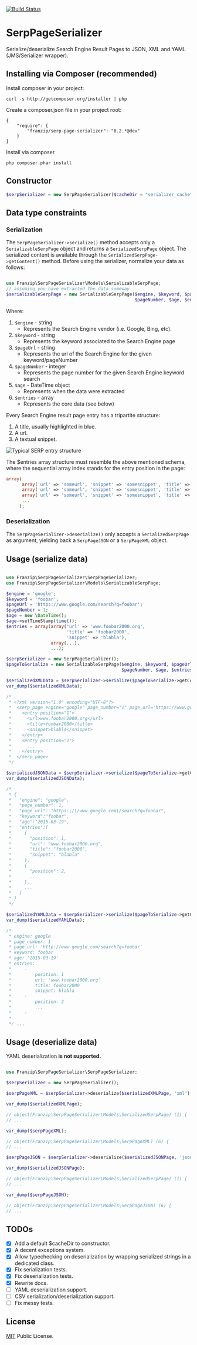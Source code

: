 [![Build Status](https://travis-ci.org/franzip/serp-page-serializer.svg?branch=master)](https://travis-ci.org/franzip/serp-page-serializer)

# SerpPageSerializer
Serialize/deserialize Search Engine Result Pages to JSON, XML and YAML (JMS/Serializer wrapper).

## Installing via Composer (recommended)

Install composer in your project:
```
curl -s http://getcomposer.org/installer | php
```

Create a composer.json file in your project root:
```
{
    "require": {
        "franzip/serp-page-serializer": "0.2.*@dev"
    }
}
```

Install via composer
```
php composer.phar install
```

## Constructor
```php
$serpSerializer = new SerpPageSerializer($cacheDir = "serializer_cache");
```

## Data type constraints

### Serialization
The ```SerpPageSerializer->serialize()``` method accepts only a ```SerializableSerpPage```
object and returns a ```SerializedSerpPage``` object.
The serialized content is available through the ```SerializedSerpPage->getContent()```
method.
Before using the serializer, normalize your data as follows:
```php

use Franzip\SerpPageSerializer\Models\SerializableSerpPage;
// assuming you have extracted the data someway
$serializableSerpPage = new SerializableSerpPage($engine, $keyword, $pageUrl,
                                                 $pageNumber, $age, $entries);
```
Where:

1. `$engine` - string
    - Represents the Search Engine vendor (i.e. Google, Bing, etc).
2. `$keyword` - string
    - Represents the keyword associated to the Search Engine page
3. `$pageUrl` - string
    - Represents the url of the Search Engine for the given keyword/pageNumber
4. `$pageNumber` - integer
    - Represents the page number for the given Search Engine keyword search
5. `$age` - DateTime object
    - Represents when the data were extracted
6. `$entries` - array
    - Represents the core data (see below)

Every Search Engine result page entry has a tripartite structure:

1. A title, usually highlighted in blue.
2. A url.
3. A textual snippet.

![Typical SERP entry structure](./serp-structure.png?raw=true "Typical SERP entry structure")

The $entries array structure must resemble the above mentioned schema, where
the sequential array index stands for the entry position in the page:

```php
array(
      array('url' => 'someurl', 'snippet' => 'somesnippet', 'title' => 'sometitle'),
      array('url' => 'someurl', 'snippet' => 'somesnippet', 'title' => 'sometitle'),
      array('url' => 'someurl', 'snippet' => 'somesnippet', 'title' => 'sometitle'),
      ...
     );
```
### Deserialization

The ```SerpPageSerializer->deserialize()``` only accepts a ```SerializedSerpPage```
as argument, yielding back a ```SerpPageJSON``` or a ```SerpPageXML``` object.

## Usage (serialize data)

```php

use Franzip\SerpPageSerializer\SerpPageSerializer;
use Franzip\SerpPageSerializer\Models\SerializableSerpPage;

$engine = 'google';
$keyword = 'foobar';
$pageUrl = 'https://www.google.com/search?q=foobar';
$pageNumber = 1;
$age = new \DateTime();
$age->setTimeStamp(time());
$entries = array(array('url' => 'www.foobar2000.org',
                       'title' => 'foobar2000',
                       'snippet' => 'blabla'),
                 array(...),
                 ...);

$serpSerializer = new SerpPageSerializer();
$pageToSerialize = new SerializableSerpPage($engine, $keyword, $pageUrl,
                                            $pageNumber, $age, $entries);

$serializedXMLData = $serpSerializer->serialize($pageToSerialize->getContent(), 'xml');
var_dump($serializedXMLData);

/*
 * <?xml version="1.0" encoding="UTF-8"?>
 *  <serp_page engine="google" page_number="1" page_url="https://www.google.com/search?q=foobar" keyword="foobar" age="2015-03-19">
 *    <entry position="1">
 *      <url>www.foobar2000.org</url>
 *      <title>foobar2000</title>
 *      <snippet>blabla</snippet>
 *    </entry>
 *    <entry position="2">
 *      ...
 *    </entry>
 *  </serp_page>
 */

$serializedJSONData = $serpSerializer->serialize($pageToSerialize->getContent(), 'json');
var_dump($serializedJSONData);

/*
 * {
 *   "engine": "google",
 *   "page_number": 1,
 *   "page_url": "https:\/\/www.google.com\/search?q=foobar",
 *   "keyword":"foobar",
 *   "age":"2015-03-19",
 *   "entries":[
 *     {
 *       "position": 1,
 *       "url": "www.foobar2000.org",
 *       "title": "foobar2000",
 *       "snippet": "blabla"
 *     },
 *     {
 *       "position": 2,
 *       ...
 *     },
 *     ...
 *   ]
 * }
 */

$serializedYAMLData = $serpSerializer->serialize($pageToSerialize->getContent(), 'yml');
var_dump($serializedYAMLData);

/*
 * engine: google
 * page_number: 1
 * page_url: 'http://www.google.com/search?q=foobar'
 * keyword: foobar
 * age: '2015-03-19'
 * entries:
 *     -
 *         position: 1
 *         url: 'www.foobar2000.org'
 *         title: foobar2000
 *         snippet: blabla
 *     -
 *         position: 2
 *         ...
 *     -
 *
 */ ...
```

## Usage (deserialize data)

YAML deserialization **is not supported.**

```php

use Franzip\SerpPageSerializer\SerpPageSerializer;

$serpSerializer = new SerpPageSerializer();

$serpPageXML = $serpSerializer->deserialize($serializedXMLPage, 'xml');

var_dump($serializedXMLPage);

// object(Franzip\SerpPageSerializer\Models\SerializedSerpPage) (1) {
// ...

var_dump($serpPageXML);

// object(Franzip\SerpPageSerializer\Models\SerpPageXML) (6) {
// ...

$serpPageJSON = $serpSerializer->deserialize($serializedJSONPage, 'json');

var_dump($serializedJSONPage);

// object(Franzip\SerpPageSerializer\Models\SerializedSerpPage) (1) {
// ...

var_dump($serpPageJSON);

// object(Franzip\SerpPageSerializer\Models\SerpPageJSON) (6) {
// ...

```

## TODOs

- [x] Add a default $cacheDir to constructor.
- [x] A decent exceptions system.
- [x] Allow typechecking on deserialization by wrapping serialized strings in
 a dedicated class.
- [x] Fix serialization tests.
- [x] Fix deserialization tests.
- [x] Rewrite docs.
- [ ] YAML deserialization support.
- [ ] CSV serialization/deserialization support.
- [ ] Fix messy tests.

## License
[MIT](http://opensource.org/licenses/MIT/ "MIT") Public License.
